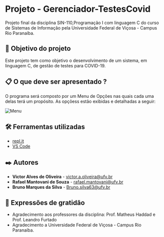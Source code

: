 # Projeto - Gerenciador-TestesCovid

  Projeto final da disciplina SIN-110,Programação I com linguagem C do curso de Sistemas de Informação pela Universidade Federal de Viçosa - Campus Rio Paranaíba.

## 🚀 Objetivo do projeto

Este projeto tem como objetivo o desenvolvimento de um sistema, em linguagem C, de gestão
de testes para COVID-19.

## 📋 O que deve ser apresentado ?

O programa será composto por um Menu de Opções nas quais cada
uma delas terá um propósito. As opçõess estão exibidas e detalhadas a seguir:

![Menu](https://user-images.githubusercontent.com/64699971/118382927-2dbb3280-b5d0-11eb-980e-ebfbf3d245fe.png) 

## 🛠️ Ferramentas utilizadas

* [repl.it](https://repl.it/) 
* [VS Code](https://desktop.github.com/)
 
## ✒️ Autores

* **Victor Alves de Oliveira** - victor.a.oliveira@ufv.br
* **Rafael Mantovani de Souza** - rafael.mantovani@ufv.br
* **Bruno Marques da Silva** - Bruno.silva63@ufv.br

## 🎁 Expressões de gratidão

* Agradecimento aos professores da disciplina: Prof. Matheus Haddad e Prof. Leandro Furtado
* Agradecimento a Universidade Federal de Viçosa - Campus Rio Paranaíba.
